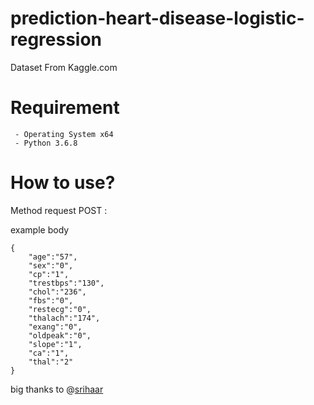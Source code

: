 # prediction-heart-disease-logistic-regression
Dataset From Kaggle.com

# Requirement 
```
 - Operating System x64
 - Python 3.6.8
```

# How to use?

Method request POST :

example body
```
{
	"age":"57",
	"sex":"0",
	"cp":"1",
	"trestbps":"130",
	"chol":"236",
	"fbs":"0",
	"restecg":"0",
	"thalach":"174",
	"exang":"0",
	"oldpeak":"0",
	"slope":"1",
	"ca":"1",
	"thal":"2"
}
```

big thanks to @[srihaar](https://github.com/srihaar)
